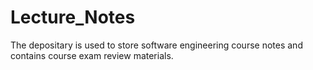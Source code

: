 # Lecture_Notes
The depositary is used to store software engineering course notes and contains course exam review materials.
